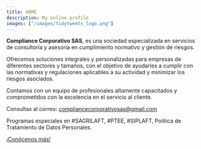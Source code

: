 ```yaml
---
title: HOME
description: My online profile
images: ["/images/tidytweets_logo.png"]
---
```


**Compliance Corporativo SAS**, es una sociedad especializada en servicios de consultoría y asesoría en cumplimiento normativo y gestión de riesgos. 

Ofrecemos soluciones integrales y personalizadas para empresas de diferentes sectores y tamaños, con el objetivo de ayudarles a cumplir con las normativas y regulaciones aplicables a su actividad y minimizar los riesgos asociados. 

Contamos con un equipo de profesionales altamente capacitados y comprometidos con la excelencia en el servicio al cliente. 

Consultas al correo: compliancecorporativosas@gmail.com

Programas especiales en #SAGRILAFT, #PTEE, #SIPLAFT, Política de Tratamiento de Datos Personales.

[¡Conócenos más!](/about "¡Conócenos más!")